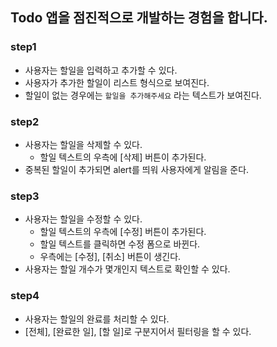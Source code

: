 ## Todo 앱을 점진적으로 개발하는 경험을 합니다.

### step1

- 사용자는 할일을 입력하고 추가할 수 있다.
- 사용자가 추가한 할일이 리스트 형식으로 보여진다.
- 할일이 없는 경우에는 `할일을 추가해주세요` 라는 텍스트가 보여진다.

### step2

- 사용자는 할일을 삭제할 수 있다.
  - 할일 텍스트의 우측에 [삭제] 버튼이 추가된다.
- 중복된 할일이 추가되면 alert를 띄워 사용자에게 알림을 준다.

### step3

- 사용자는 할일을 수정할 수 있다.
  - 할일 텍스트의 우측에 [수정] 버튼이 추가된다.
  - 할일 텍스트를 클릭하면 수정 폼으로 바뀐다.
  - 우측에는 [수정], [취소] 버튼이 생긴다.
- 사용자는 할일 개수가 몇개인지 텍스트로 확인할 수 있다.

### step4

- 사용자는 할일의 완료를 처리할 수 있다.
- [전체], [완료한 일], [할 일]로 구분지어서 필터링을 할 수 있다.
